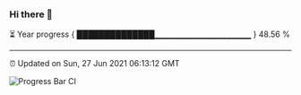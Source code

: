### Hi there 👋

⏳ Year progress { ██████████████▁▁▁▁▁▁▁▁▁▁▁▁▁▁▁▁ } 48.56 %

---

⏰ Updated on Sun, 27 Jun 2021 06:13:12 GMT

![Progress Bar CI](https://github.com/liununu/liununu/workflows/Progress%20Bar%20CI/badge.svg)
